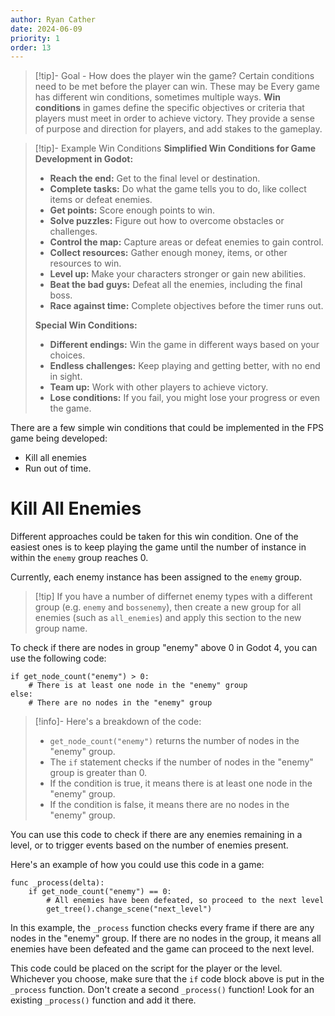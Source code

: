 ```yaml
---
author: Ryan Cather
date: 2024-06-09
priority: 1
order: 13
---
```

> [!tip]- Goal - How does the player win the game?
> Certain conditions need to be met before the player can win. These may be 
> Every game has different win conditions, sometimes multiple ways.
> **Win conditions** in games define the specific objectives or criteria that players must meet in order to achieve victory. They provide a sense of purpose and direction for players, and add stakes to the gameplay.


>[!tip]- Example Win Conditions
>**Simplified Win Conditions for Game Development in Godot:**
>
> - **Reach the end:** Get to the final level or destination.
> - **Complete tasks:** Do what the game tells you to do, like collect items or defeat enemies.
>- **Get points:** Score enough points to win.
> - **Solve puzzles:** Figure out how to overcome obstacles or challenges.
> - **Control the map:** Capture areas or defeat enemies to gain control.
> - **Collect resources:** Gather enough money, items, or other resources to win.
> - **Level up:** Make your characters stronger or gain new abilities.
> - **Beat the bad guys:** Defeat all the enemies, including the final boss.
> - **Race against time:** Complete objectives before the timer runs out.
> 
> **Special Win Conditions:**
> 
> - **Different endings:** Win the game in different ways based on your choices.
> - **Endless challenges:** Keep playing and getting better, with no end in sight.
> - **Team up:** Work with other players to achieve victory.
> - **Lose conditions:** If you fail, you might lose your progress or even the game.

There are a few simple win conditions that could be implemented in the FPS game being developed:
- Kill all enemies
- Run out of time.

# Kill All Enemies

Different approaches could be taken for this win condition. One of the easiest ones is to keep playing the game until the number of instance in within the `enemy` group reaches 0.

Currently, each enemy instance has been assigned to the `enemy` group. 

> [!tip] If you have a number of differnet enemy types with a different group (e.g. `enemy` and `bossenemy`), then create a new group for all enemies (such as `all_enemies`) and apply this section to the new group name.

To check if there are nodes in group "enemy" above 0 in Godot 4, you can use the following code:

```gdscript
if get_node_count("enemy") > 0:
    # There is at least one node in the "enemy" group
else:
    # There are no nodes in the "enemy" group
```

> [!info]- Here's a breakdown of the code:
> 
> - `get_node_count("enemy")` returns the number of nodes in the "enemy" group.
> - The `if` statement checks if the number of nodes in the "enemy" group is greater than 0.
> - If the condition is true, it means there is at least one node in the "enemy" group.
> - If the condition is false, it means there are no nodes in the "enemy" group.

You can use this code to check if there are any enemies remaining in a level, or to trigger events based on the number of enemies present.

Here's an example of how you could use this code in a game:

```gdscript
func _process(delta):
    if get_node_count("enemy") == 0:
        # All enemies have been defeated, so proceed to the next level
        get_tree().change_scene("next_level")
```

In this example, the `_process` function checks every frame if there are any nodes in the "enemy" group. If there are no nodes in the group, it means all enemies have been defeated and the game can proceed to the next level.

This code could be placed on the script for the player or the level. Whichever you choose, make sure that the `if` code block above is put in the `_process` function. Don't create a second `_process()` function! Look for an existing `_process()` function and add it there.



